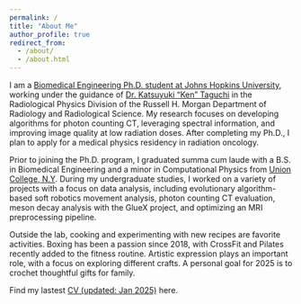 ```yaml
---
permalink: /
title: "About Me"
author_profile: true
redirect_from: 
  - /about/
  - /about.html
---
```

I am a [Biomedical Engineering Ph.D. student at Johns Hopkins University](https://www.bme.jhu.edu), working under the guidance of [Dr. Katsuyuki “Ken” Taguchi](https://profiles.hopkinsmedicine.org/provider/ken-taguchi/2777799) in the Radiological Physics Division of the Russell H. Morgan Department of Radiology and Radiological Science. My research focuses on developing algorithms for photon counting CT, leveraging spectral information, and improving image quality at low radiation doses. After completing my Ph.D., I plan to apply for a medical physics residency in radiation oncology.

Prior to joining the Ph.D. program, I graduated summa cum laude with a B.S. in Biomedical Engineering and a minor in Computational Physics from [Union College, N.Y](https://www.union.edu/ecbe/biomedical-engineering). During my undergraduate studies, I worked on a variety of projects with a focus on data analysis, including evolutionary algorithm-based soft robotics movement analysis, photon counting CT evaluation, meson decay analysis with the GlueX project, and optimizing an MRI preprocessing pipeline.

Outside the lab, cooking and experimenting with new recipes are favorite activities. Boxing has been a passion since 2018, with CrossFit and Pilates recently added to the fitness routine. Artistic expression plays an important role, with a focus on exploring different crafts. A personal goal for 2025 is to crochet thoughtful gifts for family.

Find my lastest [CV (updated: Jan 2025)](http://scarlettwei-jia.github.io/files/SW_CV_Full.pdf) here.
